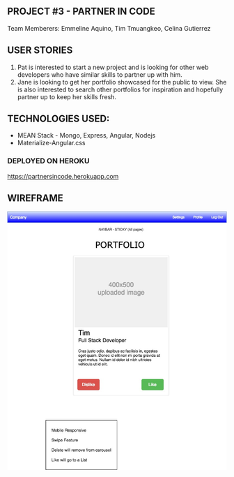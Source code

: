 ## PROJECT #3 - PARTNER IN CODE 
Team Memberers: Emmeline Aquino, Tim Tmuangkeo, Celina Gutierrez

## USER STORIES ##
1. Pat is interested to start a new project and is looking for other web developers who have similar skills to partner up with him.
2. Jane is looking to get her portfolio showcased for the public to view.  She is also interested to search other portfolios for inspiration and hopefully partner up to keep her skills fresh.


## TECHNOLOGIES USED:
* MEAN Stack - Mongo, Express, Angular, Nodejs
* Materialize-Angular.css

### DEPLOYED ON HEROKU

https://partnersincode.herokuapp.com


## WIREFRAME
![Partnerincode](public/img/wireframe.jpg)
